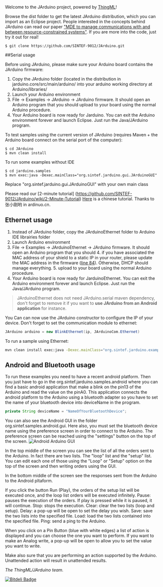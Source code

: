 Welcome to the JArduino project, powered by [ThingML](http://www.Thingml.org)!

Browse the dist folder to get the latest JArduino distribution, which you can import as an Eclipse project. 
People interested in the concepts behind JArduino can read our paper ["MDE to manage communications with and between resource-constrained systems"](http://www.fleurey.com/franck/uploads/Main/Models2011a.pdf). 
If you are more into the code, just try it out for real!

	$ git clone https://github.com/SINTEF-9012/JArduino.git


##Serial usage

Before using JArduino, please make sure your Arduino board contains the JArduino firmware:

1. Copy the JArduino folder (located in the distribution in jarduino.core/src/main/arduino/ into your arduino working directory at Arduino/libraries/
2. Launch your Arduino environment
3. File -> Examples -> JArduino -> JArduino firmware. It should open an Arduino program that you should upload to your board using the normal Arduino procedure.
4. Your Arduino board is now ready for Jarduino. You can exit the Arduino environment forever and launch Eclipse. Just run the Java/JArduino program.

To test samples using the current version of JArduino (requires Maven + the Arduino board connect on the serial port of the computer):

	$ cd JArduino	
	$ mvn clean install
	
To run some examples without IDE
	
	$ cd jarduino.samples
	$ mvn exec:java -Dexec.mainClass="org.sintef.jarduino.gui.JArduinoGUI"
	
Replace "org.sintef.jarduino.gui.JArduinoGUI" with your own main class


Please read our [2-minute tutorial] (https://github.com/SINTEF-9012/JArduino/wiki/2-Minute-Tutorial)
[Here](https://www.arduino.cn/thread-7217-1-1.html) is a chinese tutorial. Thanks to 张小刚哟 in ardinuo.cn.


## Ethernet usage

1. Instead of JArduino folder, copy the JArduinoEthernet folder to Arduino IDE librairies folder
2. Launch Arduino environment
3. File -> Examples -> JArduinoEthernet -> JArduino firmware. It should open an Arduino program that you should 
	4. if you have associated the MAC address of your shield to a static IP in your router, please update the MAC address in the firmware ([line 84](https://github.com/SINTEF-9012/JArduino/blob/master/jarduino.core/src/main/arduino/JArduinoEthernet/examples/JArduinoFirmware/JArduinoFirmware.ino#L84)). Otherwise, DHCP should manage everything.
	5. upload to your board using the normal Arduino procedure.
6. Your Arduino board is now ready for JarduinoEthernet. You can exit the Arduino environment forever and launch Eclipse. Just run the Java/JArduino program.

> JArduinoEthernet does not need  JArduino.serial maven dependency, don't forget to remove it if you want to **use JArduino from an Android application** for instance.

You Can can now use the JArduino constructor to configure the IP of your device. Don't forget to set the communication module to ethernet:

```java
JArduino arduino = new BlinkEthernet(ip, JArduinoCom.Ethernet)
```

To run a sample using Ethernet:

```bash
mvn clean install exec:java -Dexec.mainClass="org.sintef.jarduino.examples.basic.BlinkEthernet" -Dexec.args="<IP-address-of-Arduino-board>"
```

	    

## Android and Bluetooth usage

To run these examples you need to have a recent android platform.
Then you just have to go in the org.sintef.jarduino.samples.android where you can find a basic android application that make a blink on the pin13 of the Arduino and read the value on the pinA0.
This application connects the android platform to the Arduino using a bluetooth adapter so you have to set the name of your bluetooth device into deviceName in the program.
```java
private String deviceName = "NameOfYourBluetoothDevice";
```

You can also see the Android GUI in the folder org.sintef.samples.android.gui. Here also, you must set the bluetooth device name using the preference screen in order to connect to the Arduino. The preference screen can be reached using the "settings" button on the top of the screen.
![Android Arduino GUI](docs/pics/AndroidJarduinoGUI.png?raw=true "Android Arduino GUI")

In the top middle of the screen you can see the list of all the orders sent to the Arduino. In fact there are two lists. The "loop" list and the "setup" list. You can edit each one of those using the "Loop" or "Setup" option on the top of the screen and then writing orders using the GUI.

In the bottom middle of the screen see the responses sent from the Arduino to the Android pltaform.

If you click the button Run (Play), the orders of the setup list will be executed once, and the loop list orders will be executed infinitely.
Pause: pauses the execution of the orders. If play is pressed while it is paused, it will continue.
Stop: stops the execution.
Clear: clear the two lists (loop and setup).
Delay: a pop-up will be open to set the delay you wish.
Save: save the two lists into the specified file.
Load: load the two lists contained into the specified file.
Ping: send a ping to the Arduino.

When you click on a Pin Button (blue with white edges) a list of action is displayed and you can choose the one you want to perform.
If you want to make an Analog write, a pop-up will be open to allow you to set the value you want to write.

Make also sure that you are performing an action supported by the Arduino. Unattended action will result in unattended results.


_The ThingML/JArduino team._



[![Bitdeli Badge](https://d2weczhvl823v0.cloudfront.net/SINTEF-9012/jarduino/trend.png)](https://bitdeli.com/free "Bitdeli Badge")

